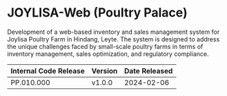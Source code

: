 # JOYLISA-Web (Poultry Palace)
Development of a web-based inventory and sales management system for Joylisa Poultry Farm in Hindang, Leyte. The system is designed to address the unique challenges faced by small-scale poultry farms in terms of inventory management, sales optimization, and regulatory compliance.

| Internal Code Release | Version | Date Released |
| ------------- | ------------- | ------------- | 
| PP.010.000  | v1.0.0 | 2024-02-06 |  
 
